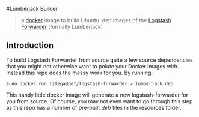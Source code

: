 #Lumberjack Builder
> a [docker](http://docker.io) image to build Ubuntu .deb images of the [Logstash Forwarder](https://github.com/elasticsearch/logstash-forwarder) (formally Lumberjack)

## Introduction

To build Logstash Forwarder from source quite a few source dependencies that you might not otherwise want to polute your Docker images with. Instead this repo does the messy work for you. By running:

	sudo docker run lifegadget/logstash-forwarder > lumberjack.deb
	
This handy little docker image will generate a new logstash-forwarder for you from source. Of course, you may not even want to go through this step as this repo has a number of pre-built *deb* files in the resources folder.